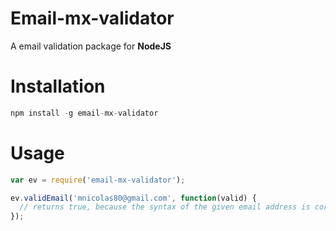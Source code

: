 # Email-mx-validator
A email validation package for **NodeJS**

# Installation
```javascript
npm install -g email-mx-validator
```

# Usage
```javascript
var ev = require('email-mx-validator');

ev.validEmail('mnicolas80@gmail.com', function(valid) {
  // returns true, because the syntax of the given email address is correct and the email address has at least one DNS MX record.
});
```
